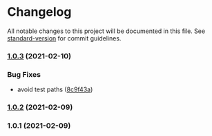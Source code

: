 # Changelog

All notable changes to this project will be documented in this file. See [standard-version](https://github.com/conventional-changelog/standard-version) for commit guidelines.

### [1.0.3](https://github.com/devtin/duck-storage-di/compare/v1.0.2...v1.0.3) (2021-02-10)


### Bug Fixes

* avoid test paths ([8c9f43a](https://github.com/devtin/duck-storage-di/commit/8c9f43a6977fbec6bb1860b2bfc7ef5d011b4bc4))

### [1.0.2](https://github.com/devtin/duck-storage-di/compare/v1.0.1...v1.0.2) (2021-02-09)

### 1.0.1 (2021-02-09)
